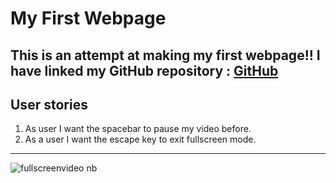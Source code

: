 # My First Webpage
This is an attempt at making my first webpage!! I have linked my GitHub repository :  [GitHub](https://github.com/irfan2280/irfan-markdown-html#readme)
---
## User stories
1. As user I want the spacebar to pause my video before.
2. As a user I want the escape key to exit fullscreen mode.
---
![fullscreenvideo](http://toonbay.weebly.com/uploads/7/9/2/1/7921766/2274870.png?708)
nb